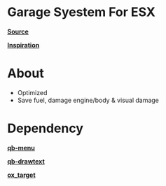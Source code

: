 # Garage Syestem For ESX

**[Source](https://github.com/lockdownstudio/esx_advancedgarage)**

**[Inspiration](https://github.com/qbcore-framework/qb-garages)**

# About
- Optimized
- Save fuel, damage engine/body & visual damage

# Dependency
**[qb-menu](https://github.com/reyyghi/qb-menu-esx)**

**[qb-drawtext](https://github.com/reyyghi/qb-drawtext-esx)**

**[ox_target](https://github.com/overextended/ox_target/releases)**
